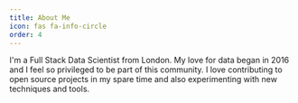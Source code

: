 ```yaml
---
title: About Me
icon: fas fa-info-circle
order: 4
---
```


I'm a Full Stack Data Scientist from London. My love for data began in 2016 and I feel so privileged to be part of this community.
I love contributing to open source projects in my spare time and also experimenting with new techniques and tools.
